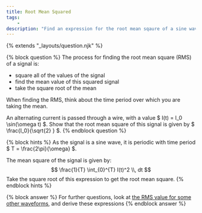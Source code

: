 ```yaml
---
title: Root Mean Squared
tags:
    -
description: "Find an expression for the root mean sqaure of a sine wave."
---
```

{% extends "_layouts/question.njk" %}

{% block question %}
The process for finding the root mean square (RMS) of a signal is:
 - square all of the values of the signal
 - find the mean value of this squared signal
 - take the square root of the mean  

When finding the RMS, think about the time period over which you are taking the mean.

An alternating current is passed through a wire, with a value $ I(t) = I_0 \sin(\omega t) $. Show that the root mean square of this signal is given by $ \frac{I_0}{\sqrt{2} } $.
{% endblock question %}

{% block hints %}
As the signal is a sine wave, it is periodic with time period $ T = \frac{2\pi}{\omega} $.

The mean square of the signal is given by:
$$ \frac{1}{T} \int_{0}^{T} I(t)^2 \\, dt  $$
Take the square root of this expression to get the root mean square.
{% endblock hints %}

{% block answer %}
For further questions, look at [the RMS value for some other waveforms](https://en.wikipedia.org/wiki/Root_mean_square#In_common_waveforms), and derive these expressions
{% endblock answer %}
